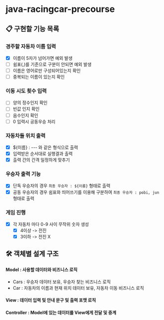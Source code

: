 # java-racingcar-precourse

## 📋 구현할 기능 목록

### 경주할 자동차 이름 입력

- [x] 이름이 5자가 넘어가면 예외 발생
- [ ] 쉼표(,)를 기준으로 구분이 안되면 예외 발생
- [ ] 이름은 영어로만 구성되어있는지 확인
- [ ] 중복되는 이름이 있는지 확인

### 이동 시도 횟수 입력

- [ ] 양의 정수인지 확인
- [ ] 빈값 인지 확인
- [ ] 음수인지 확인
- [ ] 0 입력시 공동우승 처리

### 자동차들 위치 출력

- [x] ${이름} : --- 와 같은 형식으로 출력
- [x] 입력받은 순서대로 실행결과 출력
- [x] 출력 간의 간격 일정하게 맞추기

### 우승자 출력 기능

- [x] 단독 우승자의 경우  `최종 우승자 : ${이름}` 형태로 출력
- [x] 공동 우승자의 경우 쉼표와 띄어쓰기를 이용해 구분하여 `최종 우승자 : pobi, jun` 형태로 출력

### 게임 진행

- [x] 각 자동차 마다 0-9 사이 무작위 숫자 생성
    - [x] 4이상 -> 전진
    - [x]  3이하 -> 전진 X

## 🛠️ 객체별 설계 구조

#### Model : 사용할 데이터와 비즈니스 로직

- Cars :  우승자 데이터 보유, 우승자 찾는 비즈니스 로직
- Car : 자동차의 이름과 현재 위치 데이터 보유, 자동차 이동 비즈니스 로직

#### View : 데이터 입력 및 안내 문구 및 출력 포맷 로직

#### Controller : Model에 있는 데이터를 View에게 전달 및 중계




